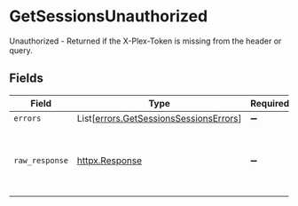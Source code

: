 # GetSessionsUnauthorized

Unauthorized - Returned if the X-Plex-Token is missing from the header or query.


## Fields

| Field                                                                                      | Type                                                                                       | Required                                                                                   | Description                                                                                |
| ------------------------------------------------------------------------------------------ | ------------------------------------------------------------------------------------------ | ------------------------------------------------------------------------------------------ | ------------------------------------------------------------------------------------------ |
| `errors`                                                                                   | List[[errors.GetSessionsSessionsErrors](../../models/errors/getsessionssessionserrors.md)] | :heavy_minus_sign:                                                                         | N/A                                                                                        |
| `raw_response`                                                                             | [httpx.Response](https://www.python-httpx.org/api/#response)                               | :heavy_minus_sign:                                                                         | Raw HTTP response; suitable for custom response parsing                                    |